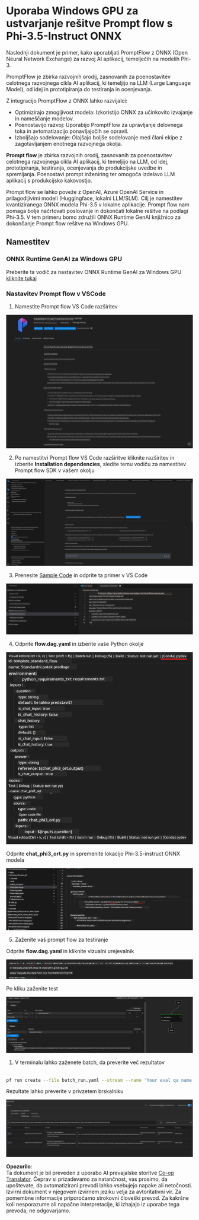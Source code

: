 <!--
CO_OP_TRANSLATOR_METADATA:
{
  "original_hash": "92e7dac1e5af0dd7c94170fdaf6860fe",
  "translation_date": "2025-05-09T18:55:56+00:00",
  "source_file": "md/02.Application/01.TextAndChat/Phi3/UsingPromptFlowWithONNX.md",
  "language_code": "sl"
}
-->
# Uporaba Windows GPU za ustvarjanje rešitve Prompt flow s Phi-3.5-Instruct ONNX

Naslednji dokument je primer, kako uporabljati PromptFlow z ONNX (Open Neural Network Exchange) za razvoj AI aplikacij, temelječih na modelih Phi-3.

PromptFlow je zbirka razvojnih orodij, zasnovanih za poenostavitev celotnega razvojnega cikla AI aplikacij, ki temeljijo na LLM (Large Language Model), od idej in prototipiranja do testiranja in ocenjevanja.

Z integracijo PromptFlow z ONNX lahko razvijalci:

- Optimizirajo zmogljivost modela: Izkoristijo ONNX za učinkovito izvajanje in nameščanje modelov.
- Poenostavijo razvoj: Uporabijo PromptFlow za upravljanje delovnega toka in avtomatizacijo ponavljajočih se opravil.
- Izboljšajo sodelovanje: Olajšajo boljše sodelovanje med člani ekipe z zagotavljanjem enotnega razvojnega okolja.

**Prompt flow** je zbirka razvojnih orodij, zasnovanih za poenostavitev celotnega razvojnega cikla AI aplikacij, ki temeljijo na LLM, od idej, prototipiranja, testiranja, ocenjevanja do produkcijske uvedbe in spremljanja. Poenostavi prompt inženiring ter omogoča izdelavo LLM aplikacij s produkcijsko kakovostjo.

Prompt flow se lahko poveže z OpenAI, Azure OpenAI Service in prilagodljivimi modeli (Huggingface, lokalni LLM/SLM). Cilj je namestitev kvantiziranega ONNX modela Phi-3.5 v lokalne aplikacije. Prompt flow nam pomaga bolje načrtovati poslovanje in dokončati lokalne rešitve na podlagi Phi-3.5. V tem primeru bomo združili ONNX Runtime GenAI knjižnico za dokončanje Prompt flow rešitve na Windows GPU.

## **Namestitev**

### **ONNX Runtime GenAI za Windows GPU**

Preberite ta vodič za nastavitev ONNX Runtime GenAI za Windows GPU [kliknite tukaj](./ORTWindowGPUGuideline.md)

### **Nastavitev Prompt flow v VSCode**

1. Namestite Prompt flow VS Code razširitev

![pfvscode](../../../../../../translated_images/pfvscode.79f42ae5dd93ed35c19d6d978ae75831fef40e0b8440ee48b893b5a0597d2260.sl.png)

2. Po namestitvi Prompt flow VS Code razširitve kliknite razširitev in izberite **Installation dependencies**, sledite temu vodiču za namestitev Prompt flow SDK v vašem okolju

![pfsetup](../../../../../../translated_images/pfsetup.0c82d99c7760aac29833b37faf4329e67e22279b1c5f37a73724dfa9ebaa32ee.sl.png)

3. Prenesite [Sample Code](../../../../../../code/09.UpdateSamples/Aug/pf/onnx_inference_pf) in odprite ta primer v VS Code

![pfsample](../../../../../../translated_images/pfsample.7bf40b133a558d86356dd6bc0e480bad2659d9c5364823dae9b3e6784e6f2d25.sl.png)

4. Odprite **flow.dag.yaml** in izberite vaše Python okolje

![pfdag](../../../../../../translated_images/pfdag.c5eb356fa3a96178cd594de9a5da921c4bbe646a9946f32aa20d344ccbeb51a0.sl.png)

   Odprite **chat_phi3_ort.py** in spremenite lokacijo Phi-3.5-instruct ONNX modela

![pfphi](../../../../../../translated_images/pfphi.fff4b0afea47c92c8481174dbf3092823906fca5b717fc642f78947c3e5bbb39.sl.png)

5. Zaženite vaš prompt flow za testiranje

Odprite **flow.dag.yaml** in kliknite vizualni urejevalnik

![pfv](../../../../../../translated_images/pfv.7af6ecd65784a98558b344ba69b5ba6233876823fb435f163e916a632394fc1e.sl.png)

Po kliku zaženite test

![pfflow](../../../../../../translated_images/pfflow.9697e0fda67794bb0cf4b78d52e6f5a42002eec935bc2519933064afbbdd34f0.sl.png)

1. V terminalu lahko zaženete batch, da preverite več rezultatov


```bash

pf run create --file batch_run.yaml --stream --name 'Your eval qa name'    

```

Rezultate lahko preverite v privzetem brskalniku


![pfresult](../../../../../../translated_images/pfresult.972eb57dd5bec646e1aa01148991ba8959897efea396e42cf9d7df259444878d.sl.png)

**Opozorilo**:  
Ta dokument je bil preveden z uporabo AI prevajalske storitve [Co-op Translator](https://github.com/Azure/co-op-translator). Čeprav si prizadevamo za natančnost, vas prosimo, da upoštevate, da avtomatizirani prevodi lahko vsebujejo napake ali netočnosti. Izvirni dokument v njegovem izvirnem jeziku velja za avtoritativni vir. Za pomembne informacije priporočamo strokovni človeški prevod. Za kakršne koli nesporazume ali napačne interpretacije, ki izhajajo iz uporabe tega prevoda, ne odgovarjamo.